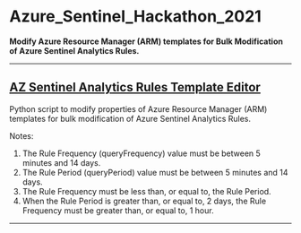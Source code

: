 # Azure_Sentinel_Hackathon_2021
**Modify Azure Resource Manager (ARM) templates for Bulk Modification of Azure Sentinel Analytics Rules.**
___
## [AZ Sentinel Analytics Rules Template Editor](https://github.com/MSSAPSCA1/Azure_Sentinel/blob/main/AZ_Sentinel_Analytics_Rules_Editor.py)

Python script to modify properties of Azure Resource Manager (ARM) templates for bulk modification of Azure Sentinel Analytics Rules.

Notes:
1.  The Rule Frequency (queryFrequency) value must be between 5 minutes and 14 days.
2.  The Rule Period (queryPeriod) value must be between 5 minutes and 14 days.
3.  The Rule Frequency must be less than, or equal to, the Rule Period.
4.  When the Rule Period is greater than, or equal to, 2 days, the Rule Frequency must be greater than, or equal to, 1 hour.
___
